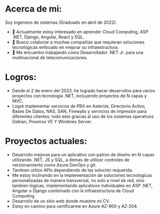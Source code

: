 # Acerca de mi:

Soy ingeniero de sistemas (Graduado en abril de 2022).

- 👀 Actualmente estoy interesado en aprender Cloud Computing, ASP .NET, Django, Angular, React y SQL.
- 💞️ Busco colaborar a muchas compañías que requieran soluciones tecnológicas enfocado en mejorar su infraestructura.
- 🌱 Me encuentro trabajando como Desarrollador .NET Jr. para una multinacional de telecomunicaciones.

# Logros:
- Desde el 2 de enero del 2023, he logrado hacer desarrollos para varios proyectos con tecnologia .NET, incluyendo proyectos de N capas y MVC.
- Logré implementar servicios de PBX en Asterisk, Directorio Activo, Bases De Datos, NAS, SAN, Firewalls y servicios de impresión para diferentes clientes; todo esto gracias al uso de los sistemas operativos Debian, Proxmox VE Y Windows Server.

# Proyectos actuales:
- Desarrollo mejoras para un aplicativo con patron de diseño en N capas utilizando .NET, JS y SQL, a demas de utilizar controles de versionamiento como Azure DevOps y git.
- Tambien utilizo APIs dependiendo de las solución requerida.
- Me estoy inclinando en la implementación de soluciones tecnologicas personalizadas de manera transversal, no solo a nivel de red, sino tambien lógicas, implementando aplicativos individuales en ASP .NET, Angular o Django combinado con la infraestructura de Cloud Computing.
- Desarrollo de un sitio web donde muestre mi CV.
- Estoy en camino para certificarme en Azure AZ-900 y AZ-204.
